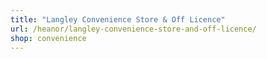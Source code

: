 ```yaml
---
title: "Langley Convenience Store & Off Licence"
url: /heanor/langley-convenience-store-and-off-licence/
shop: convenience
---
```

